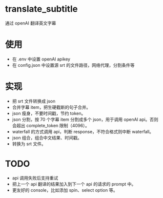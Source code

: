 # translate_subtitle
通过 openAI 翻译英文字幕
# 使用
- 在 .env 中设置 openAI apikey
- 在 config.json 中设置源 srt 的文件路径，网络代理，分割条件等
# 实现
- 把 srt 文件转换成 json
- 合并字幕 item，把生硬截断的句子合并。
- json 瘦身，不要时间戳，节约 token。
- json 分割，按 70 个字幕 item 分割成多个 json，用于调用 openAI api。否则会超出 complete_token 限制（4096）。
- waterfall 的方式调用 api，判断 response，不符合格式则中断 waterfall。
- json 组合，组合中文结果、时间戳。
- 转换为 srt 文件。
# TODO
- api 调用失败后支持重试
- 把上一个 api 翻译的结果加入到下一个 api 的请求的 prompt 中。
- 更友好的 console，比如添加 spin、select option 等。
